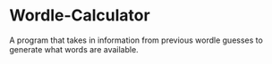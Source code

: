 # Wordle-Calculator
A program that takes in information from previous wordle guesses to generate what words are available.
